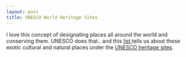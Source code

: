 ```yaml
---
layout: post
title: UNESCO World Heritage Sites
---
```


I love this concept of designating places all around the world and conserving them. UNESCO does that.. and this [list ](http://whc.unesco.org/en/list)tells us about these exotic cultural and natural places under the [UNESCO heritage sites](http://whc.unesco.org/en/about/).
